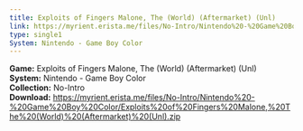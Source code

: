 ```yaml
---
title: Exploits of Fingers Malone, The (World) (Aftermarket) (Unl)
link: https://myrient.erista.me/files/No-Intro/Nintendo%20-%20Game%20Boy%20Color/Exploits%20of%20Fingers%20Malone,%20The%20(World)%20(Aftermarket)%20(Unl).zip
type: single1
System: Nintendo - Game Boy Color
---
```

<b>Game:</b> Exploits of Fingers Malone, The (World) (Aftermarket) (Unl)<br>
<b>System:</b> Nintendo - Game Boy Color<br>
<b>Collection:</b> No-Intro<br>
<b>Download:</b> https://myrient.erista.me/files/No-Intro/Nintendo%20-%20Game%20Boy%20Color/Exploits%20of%20Fingers%20Malone,%20The%20(World)%20(Aftermarket)%20(Unl).zip